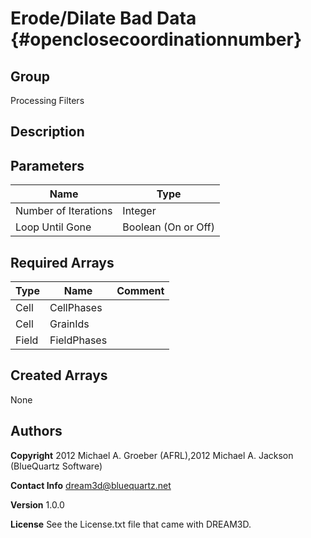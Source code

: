 Erode/Dilate Bad Data {#openclosecoordinationnumber}
======

## Group ##
Processing Filters

## Description ##


## Parameters ##

| Name | Type |
|------|------|
| Number of Iterations | Integer |
| Loop Until Gone | Boolean (On or Off) |

## Required Arrays ##

| Type | Name | Comment |
|------|------|---------|
| Cell | CellPhases |  |
| Cell | GrainIds |  |
| Field | FieldPhases |  |

## Created Arrays ##
None



## Authors ##

**Copyright** 2012 Michael A. Groeber (AFRL),2012 Michael A. Jackson (BlueQuartz Software)

**Contact Info** dream3d@bluequartz.net

**Version** 1.0.0

**License**  See the License.txt file that came with DREAM3D.



